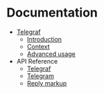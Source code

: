 Documentation
=============

* [Telegraf](index.md)
  * [Introduction](introduction.md)
  * [Context](context.md)
  * [Advanced usage](advanced.md)
* API Reference
  * [Telegraf](telegraf.md)
  * [Telegram](telegram.md)
  * [Reply markup](extra.md)

